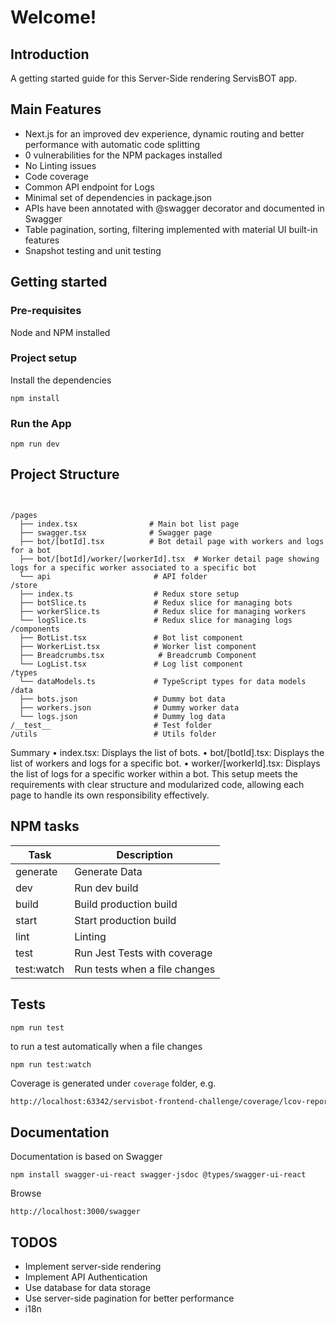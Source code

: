 # Welcome!

## Introduction

A getting started guide for this Server-Side rendering ServisBOT app.

## Main Features
* Next.js for an improved dev experience, dynamic routing and better performance with automatic code splitting
* 0 vulnerabilities for the NPM packages installed
* No Linting issues
* Code coverage
* Common API endpoint for Logs
* Minimal set of dependencies in package.json
* APIs have been annotated with @swagger decorator and documented in Swagger
* Table pagination, sorting, filtering implemented with material UI built-in features
* Snapshot testing and unit testing

## Getting started

### Pre-requisites

Node and NPM installed

### Project setup

Install the dependencies
```shell
npm install
```

### Run the App
```shell
npm run dev
```

## Project Structure

```shell


/pages
  ├── index.tsx                # Main bot list page
  ├── swagger.tsx              # Swagger page
  ├── bot/[botId].tsx          # Bot detail page with workers and logs for a bot
  ├── bot/[botId]/worker/[workerId].tsx  # Worker detail page showing logs for a specific worker associated to a specific bot
  └── api                       # API folder
/store
  ├── index.ts                  # Redux store setup
  ├── botSlice.ts               # Redux slice for managing bots
  ├── workerSlice.ts            # Redux slice for managing workers
  └── logSlice.ts               # Redux slice for managing logs
/components
  ├── BotList.tsx               # Bot list component
  ├── WorkerList.tsx            # Worker list component
  ├── Breadcrumbs.tsx            # Breadcrumb Component
  └── LogList.tsx               # Log list component
/types
  └── dataModels.ts             # TypeScript types for data models
/data
  ├── bots.json                 # Dummy bot data
  ├── workers.json              # Dummy worker data
  └── logs.json                 # Dummy log data
/__test__                       # Test folder
/utils                          # Utils folder
```

Summary
•	index.tsx: Displays the list of bots.
•	bot/[botId].tsx: Displays the list of workers and logs for a specific bot.
•	worker/[workerId].tsx: Displays the list of logs for a specific worker within a bot.
This setup meets the requirements with clear structure and modularized code, allowing each page to handle its own responsibility effectively.



## NPM tasks
| Task                   | Description                   |
|------------------------|-------------------------------|
| generate               | Generate Data                 |
| dev                    | Run dev build                 |
| build                  | Build production build        |
| start                  | Start production build        |
| lint                   | Linting                       |
| test                   | Run Jest Tests with coverage  |
| test:watch             | Run tests when a file changes |



## Tests
```shell
npm run test
```

to run a test automatically when a file changes

```shell
npm run test:watch
```
Coverage is generated under `coverage` folder, e.g.

```html
http://localhost:63342/servisbot-frontend-challenge/coverage/lcov-report/index.html
```

## Documentation

Documentation is based on Swagger

```shell
npm install swagger-ui-react swagger-jsdoc @types/swagger-ui-react
```

Browse

```shell
http://localhost:3000/swagger
```

## TODOS

* Implement server-side rendering
* Implement API Authentication
* Use database for data storage
* Use server-side pagination for better performance
* i18n